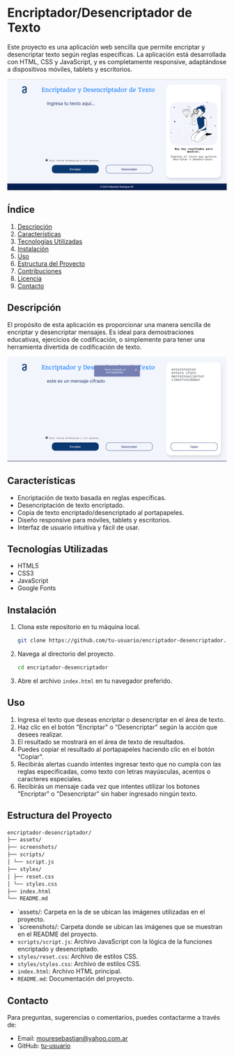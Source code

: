 # Encriptador/Desencriptador de Texto

Este proyecto es una aplicación web sencilla que permite encriptar y desencriptar texto según reglas específicas. La aplicación está desarrollada con HTML, CSS y JavaScript, y es completamente responsive, adaptándose a dispositivos móviles, tablets y escritorios.

<img src=".//screenshots/Captura-desktop.PNG" alt="Vista del Encriptador - Desktop" width="800">

## Índice

1. [Descripción](#descripción)
2. [Características](#características)
3. [Tecnologías Utilizadas](#tecnologías-utilizadas)
4. [Instalación](#instalación)
5. [Uso](#uso)
6. [Estructura del Proyecto](#estructura-del-proyecto)
7. [Contribuciones](#contribuciones)
8. [Licencia](#licencia)
9. [Contacto](#contacto)

## Descripción

El propósito de esta aplicación es proporcionar una manera sencilla de encriptar y desencriptar mensajes. Es ideal para demostraciones educativas, ejercicios de codificación, o simplemente para tener una herramienta divertida de codificación de texto.

<img src=".//screenshots/Captura-demostracion.PNG" alt="Demostración de funcionamiento - Desktop" width="800">

## Características

- Encriptación de texto basada en reglas específicas.
- Desencriptación de texto encriptado.
- Copia de texto encriptado/desencriptado al portapapeles.
- Diseño responsive para móviles, tablets y escritorios.
- Interfaz de usuario intuitiva y fácil de usar.

## Tecnologías Utilizadas

- HTML5
- CSS3
- JavaScript
- Google Fonts

## Instalación

1. Clona este repositorio en tu máquina local.
    ```bash
    git clone https://github.com/tu-usuario/encriptador-desencriptador.git
    ```
2. Navega al directorio del proyecto.
    ```bash
    cd encriptador-desencriptador
    ```
3. Abre el archivo `index.html` en tu navegador preferido.

## Uso

1. Ingresa el texto que deseas encriptar o desencriptar en el área de texto.
2. Haz clic en el botón "Encriptar" o "Desencriptar" según la acción que desees realizar.
3. El resultado se mostrará en el área de texto de resultados.
4. Puedes copiar el resultado al portapapeles haciendo clic en el botón "Copiar".
5. Recibirás alertas cuando intentes ingresar texto que no cumpla con las reglas especificadas, como texto con letras mayúsculas, acentos o caracteres especiales.
6. Recibirás un mensaje cada vez que intentes utilizar los botones "Encriptar" o "Desencriptar" sin haber ingresado ningún texto.


## Estructura del Proyecto



```bash
encriptador-desencriptador/
├── assets/
├── screenshots/
├── scripts/
│ └── script.js
├── styles/
│ ├── reset.css
│ └── styles.css
├── index.html
└── README.md

```

- `assets/: Carpeta en la de se ubican las imágenes utilizadas en el proyecto.
- `screenshots/: Carpeta donde se ubican las imágenes que se muestran en el README del proyecto.
- `scripts/script.js`: Archivo JavaScript con la lógica de la funciones encriptado y desencriptado.
- `styles/reset.css`: Archivo de estilos CSS.
- `styles/styles.css`: Archivo de estilos CSS.
- `index.html`: Archivo HTML principal.
- `README.md`: Documentación del proyecto.

## Contacto

Para preguntas, sugerencias o comentarios, puedes contactarme a través de:

- Email: mouresebastian@yahoo.com.ar
- GitHub: [tu-usuario](https://github.com/tu-usuario)